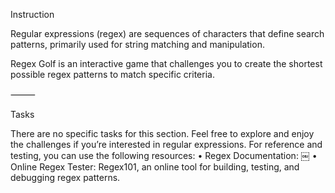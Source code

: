 Instruction

Regular expressions (regex) are sequences of characters that define search patterns, primarily used for string matching and manipulation.

Regex Golf is an interactive game that challenges you to create the shortest possible regex patterns to match specific criteria.

⸻

Tasks

There are no specific tasks for this section. Feel free to explore and enjoy the challenges if you’re interested in regular expressions. For reference and testing, you can use the following resources:
    •   Regex Documentation:  ￼
    •   Online Regex Tester: Regex101, an online tool for building, testing, and debugging regex patterns.